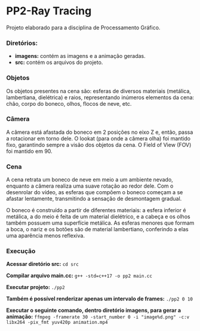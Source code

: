 # PP2-Ray Tracing
Projeto elaborado para a disciplina de Processamento Gráfico. 

### Diretórios:
- **imagens:** contém as imagens e a animação geradas.
- **src:** contém os arquivos do projeto.

### Objetos
Os objetos presentes na cena são: esferas de diversos materiais (metálica, lambertiana, dielétrica) e raios, representando inúmeros elementos da cena: chão, corpo do boneco, olhos, flocos de neve, etc.

### Câmera

A câmera está afastada do boneco em 2 posições no eixo Z e, então, passa a rotacionar em torno dele. O lookat (para onde a câmera olha) foi mantido fixo, garantindo sempre a visão dos objetos da cena. O Field of View (FOV) foi mantido em 90. 

### Cena
A cena retrata um boneco de neve em meio a um ambiente nevado, enquanto a câmera realiza uma suave rotação ao redor dele. Com o desenrolar do vídeo, as esferas que compõem o boneco começam a se afastar lentamente, transmitindo a sensação de desmontagem gradual.

O boneco é construído a partir de diferentes materiais: a esfera inferior é metálica, a do meio é feita de um material dielétrico, e a cabeça e os olhos também possuem uma superfície metálica. As esferas menores que formam a boca, o nariz e os botões são de material lambertiano, conferindo a elas uma aparência menos reflexiva.


### Execução
**Acessar diretório src:**
```cd src ```

**Compilar arquivo main.cc:**
```g++ -std=c++17 -o pp2 main.cc```

**Executar projeto:**
```./pp2```

**Também é possível renderizar apenas um intervalo de frames:**
```./pp2 0 10```

**Executar o seguinte comando, dentro diretório imagens, para gerar a animação:**
```ffmpeg -framerate 30 -start_number 0 -i "image%d.png" -c:v libx264 -pix_fmt yuv420p animation.mp4```
